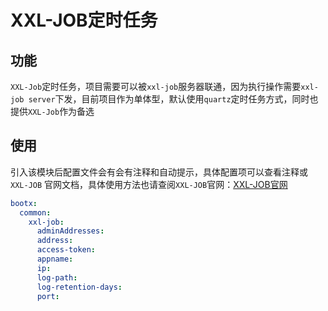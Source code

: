 # XXL-JOB定时任务
## 功能
`XXL-Job`定时任务，项目需要可以被`xxl-job`服务器联通，因为执行操作需要`xxl-job server`下发，目前项目作为单体型，默认使用`quartz`定时任务方式，同时也提供`XXL-Job`作为备选
## 使用
引入该模块后配置文件会有会有注释和自动提示，具体配置项可以查看注释或`XXL-JOB` 官网文档，具体使用方法也请查阅`XXL-JOB`官网：[XXL-JOB官网](https://www.xuxueli.com/xxl-job/)

```yaml
bootx:
  common:
    xxl-job:
      adminAddresses: 
      address: 
      access-token: 
      appname: 
      ip: 
      log-path: 
      log-retention-days: 
      port:
```
